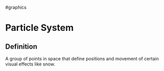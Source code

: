 
#graphics 

# Particle System

## Definition

A group of points in space that define positions and movement of certain visual effects like snow.
